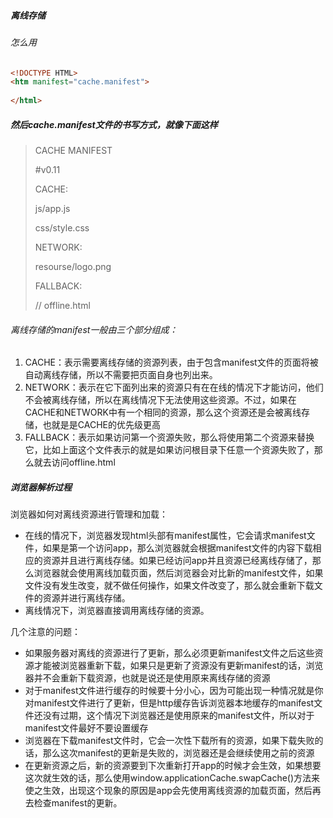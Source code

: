 ##### 离线存储

###### 怎么用

```html
<!DOCTYPE HTML>
<htm manifest="cache.manifest">
    
</html>
```

##### 然后cache.manifest文件的书写方式，就像下面这样

>CACHE MANIFEST
>
>#v0.11
>
>CACHE:
>
>js/app.js
>
>css/style.css
>
>
>
>NETWORK:
>
>resourse/logo.png
>
>
>
>FALLBACK:
>
>// offline.html

###### 离线存储的manifest一般由三个部分组成：

1. CACHE：表示需要离线存储的资源列表，由于包含manifest文件的页面将被自动离线存储，所以不需要把页面自身也列出来。
2. NETWORK：表示在它下面列出来的资源只有在在线的情况下才能访问，他们不会被离线存储，所以在离线情况下无法使用这些资源。不过，如果在CACHE和NETWORK中有一个相同的资源，那么这个资源还是会被离线存储，也就是是CACHE的优先级更高
3. FALLBACK：表示如果访问第一个资源失败，那么将使用第二个资源来替换它，比如上面这个文件表示的就是如果访问根目录下任意一个资源失败了，那么就去访问offline.html

##### 浏览器解析过程

浏览器如何对离线资源进行管理和加载：

* 在线的情况下，浏览器发现html头部有manifest属性，它会请求manifest文件，如果是第一个访问app，那么浏览器就会根据manifest文件的内容下载相应的资源并且进行离线存储。如果已经访问app并且资源已经离线存储了，那么浏览器就会使用离线加载页面，然后浏览器会对比新的manifest文件，如果文件没有发生改变，就不做任何操作，如果文件改变了，那么就会重新下载文件的资源并进行离线存储。
* 离线情况下，浏览器直接调用离线存储的资源。

几个注意的问题：

* 如果服务器对离线的资源进行了更新，那么必须更新manifest文件之后这些资源才能被浏览器重新下载，如果只是更新了资源没有更新manifest的话，浏览器并不会重新下载资源，也就是说还是使用原来离线存储的资源
* 对于manifest文件进行缓存的时候要十分小心，因为可能出现一种情况就是你对manifest文件进行了更新，但是http缓存告诉浏览器本地缓存的manifest文件还没有过期，这个情况下浏览器还是使用原来的manifest文件，所以对于manifest文件最好不要设置缓存
* 浏览器在下载manifest文件时，它会一次性下载所有的资源，如果下载失败的话，那么这次manifest的更新是失败的，浏览器还是会继续使用之前的资源
* 在更新资源之后，新的资源要到下次重新打开app的时候才会生效，如果想要这次就生效的话，那么使用window.applicationCache.swapCache()方法来使之生效，出现这个现象的原因是app会先使用离线资源的加载页面，然后再去检查manifest的更新。